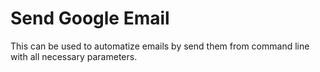 # Send Google Email

This can be used to automatize emails by send them from command line with all necessary parameters.

